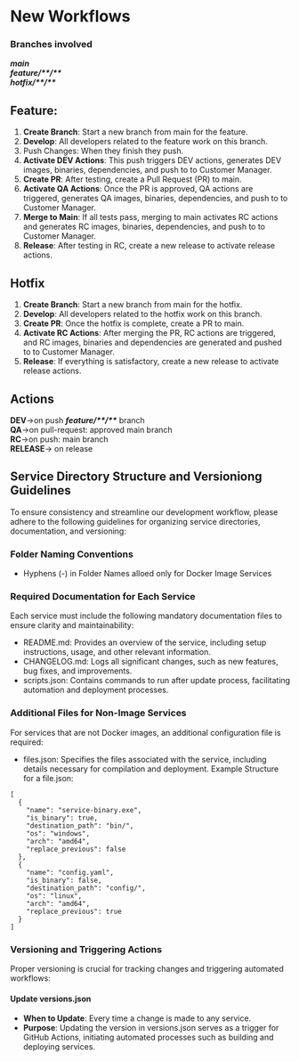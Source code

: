 # New Workflows

### Branches involved
***main***<br>
***feature/\*\*/\*\****<br>
***hotfix/\*\*/\*\****<br>

## Feature:
1. **Create Branch**: Start a new branch from main for the feature.
2. **Develop**: All developers related to the feature work on this branch. 
3. Push Changes: When they finish they push.
4. **Activate DEV Actions**: This push triggers DEV actions, generates DEV images, binaries, dependencies, and push to to Customer Manager.
5. **Create PR**: After testing, create a Pull Request (PR) to main.
6. **Activate QA Actions**: Once the PR is approved, QA actions are triggered, generates QA images, binaries, dependencies, and push to to Customer Manager.
7. **Merge to Main**: If all tests pass, merging to main activates RC actions and generates RC images, binaries, dependencies, and push to to Customer Manager.
8. **Release**: After testing in RC, create a new release to activate release actions.

## Hotfix
1. **Create Branch**: Start a new branch from main for the hotfix.
2. **Develop**: All developers related to the hotfix work on this branch.
3. **Create PR**: Once the hotfix is complete, create a PR to main.
4. **Activate RC Actions**: After merging the PR, RC actions are triggered, and RC images, binaries and dependencies are generated and pushed to to Customer Manager.
5. **Release**: If everything is satisfactory, create a new release to activate release actions.


## Actions
**DEV**->on push ***feature/\*\*/\*\**** branch<br>
**QA**->on pull-request: approved main branch<br>
**RC**->on push: main branch<br>
**RELEASE**-> on release<br>

## Service Directory Structure and Versioniong Guidelines
To ensure consistency and streamline our development workflow, please adhere to the following guidelines for organizing service directories, documentation, and versioning:

### Folder Naming Conventions
- Hyphens (-) in Folder Names alloed only for Docker Image Services

### Required Documentation for Each Service
Each service must include the following mandatory documentation files to ensure clarity and maintainability:
- README.md: Provides an overview of the service, including setup instructions, usage, and other relevant information.
- CHANGELOG.md: Logs all significant changes, such as new features, bug fixes, and improvements.
- scripts.json: Contains commands to run after update process, facilitating automation and deployment processes.

### Additional Files for Non-Image Services
For services that are not Docker images, an additional configuration file is required:

- files.json: Specifies the files associated with the service, including details necessary for compilation and deployment.
Example Structure for a file.json:
```
[
  {
    "name": "service-binary.exe",
    "is_binary": true,
    "destination_path": "bin/",
    "os": "windows",
    "arch": "amd64",
    "replace_previous": false
  },
  {
    "name": "config.yaml",
    "is_binary": false,
    "destination_path": "config/",
    "os": "linux",
    "arch": "amd64",
    "replace_previous": true
  }
]
```

### Versioning and Triggering Actions
Proper versioning is crucial for tracking changes and triggering automated workflows:
#### Update versions.json
- **When to Update**: Every time a change is made to any service.
- **Purpose**: Updating the version in versions.json serves as a trigger for GitHub Actions, initiating automated processes such as building and deploying services.